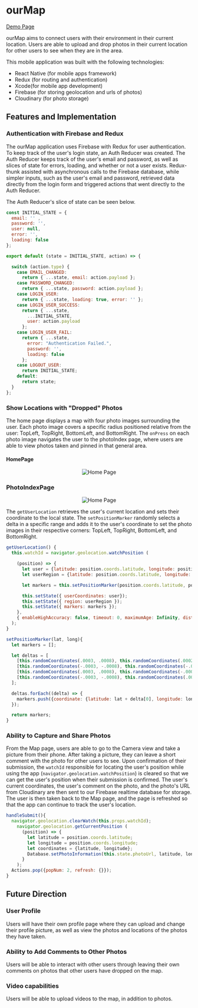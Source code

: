 # ourMap

[Demo Page][demopage]

[demopage]: https://bhill010.github.io/ourMapDemo/

ourMap aims to connect users with their environment in their current location. Users are able to upload and drop photos in their current location for other users to see when they are in the area.

This mobile application was built with the following technologies:

- React Native (for mobile apps framework)
- Redux (for routing and authentication)
- Xcode(for mobile app development)
- Firebase (for storing geolocation and urls of photos)
- Cloudinary (for photo storage)

## Features and Implementation

### Authentication with Firebase and Redux

The ourMap application uses Firebase with Redux for user authentication. To keep track of the user's login state, an Auth Reducer was created. The Auth Reducer keeps track of the user's email and password, as well as slices of state for errors, loading, and whether or not a user exists. Redux-thunk assisted with asynchronous calls to the Firebase database, while simpler inputs, such as the user's email and password, retrieved data directly from the login form and triggered actions that went directly to the Auth Reducer.

The Auth Reducer's slice of state can be seen below.

```javascript
const INITIAL_STATE = {
  email: '' ,
  password: '',
  user: null,
  error: '',
  loading: false
};

export default (state = INITIAL_STATE, action) => {

  switch (action.type) {
    case EMAIL_CHANGED:
      return { ...state, email: action.payload };
    case PASSWORD_CHANGED:
      return { ...state, password: action.payload };
    case LOGIN_USER:
      return { ...state, loading: true, error: '' };
    case LOGIN_USER_SUCCESS:
      return { ...state,
        ...INITIAL_STATE,
        user: action.payload
      };
    case LOGIN_USER_FAIL:
      return { ...state,
        error: "Authentication Failed.",
        password: '',
        loading: false
      };
    case LOGOUT_USER:
      return INITIAL_STATE;
    default:
      return state;
  }
};
```

### Show Locations with "Dropped" Photos

The home page displays a map with four photo images surrounding the user. Each photo image covers a specific radius positioned relative from the user: TopLeft, TopRight, BottomLeft, and BottomRight. The `onPress` on each photo image navigates the user to the photoIndex page, where users are able to view photos taken and pinned in that general area.


#### HomePage

<p align="center">
    <img src="./photos/homePage.png" alt="Home Page" />
</p>

### PhotoIndexPage

<p align="center">
    <img src="./photos/photoIndexPage.png" alt="Home Page" />
</p>


The `getUserLocation` retrieves the user's current location and sets their coordinate to the local state. The `setPositionMarker` randomly selects a delta in a specific range and adds it to the user's coordinate to set the photo images in their respective corners: TopLeft, TopRight, BottomLeft, and BottomRight.  

```javascript
getUserLocation() {
  this.watchId = navigator.geolocation.watchPosition (

    (position) => {
      let user = {latitude: position.coords.latitude, longitude: position.coords.longitude};
      let userRegion = {latitude: position.coords.latitude, longitude: position.coords.longitude, latitudeDelta: 0.002, longitudeDelta: 0.002};

      let markers = this.setPositionMarker(position.coords.latitude, position.coords.longitude);

      this.setState({ userCoordinates: user});
      this.setState({ region: userRegion });
      this.setState({ markers: markers });
    },
    { enableHighAccuracy: false, timeout: 0, maximumAge: Infinity, distanceFilter: .001 },
  );
}

setPositionMarker(lat, long){
  let markers = [];

  let deltas = [
    [this.randomCoordinates(.0003, .0008), this.randomCoordinates(.0002, .0009), 'TopRight'],
    [this.randomCoordinates(-.0003, -.0008), this.randomCoordinates(-.0002, -.0009),'BottomLeft'],
    [this.randomCoordinates(.0003, .0008), this.randomCoordinates(-.0002, -.0009), 'TopLeft'],
    [this.randomCoordinates(-.0003, -.0008), this.randomCoordinates(.0002, .0009), 'BottomRight']
  ];

  deltas.forEach((delta) => {
    markers.push({coordinate: {latitude: lat + delta[0], longitude: long + delta[1]}, title: delta[2]});
  });

  return markers;
}
```



### Ability to Capture and Share Photos

From the Map page, users are able to go to the Camera view and take a picture from their phone. After taking a picture, they can leave a short comment with the photo for other users to see. Upon confirmation of their submission, the `watchId` responsible for locating the user's position while using the app (`navigator.geolocation.watchPosition`) is cleared so that we can get the user's position when their submission is confirmed. The user's current coordinates, the user's comment on the photo, and the photo's URL from Cloudinary are then sent to our Firebase realtime database for storage. The user is then taken back to the Map page, and the page is refreshed so that the app can continue to track the user's location.

```javascript
handleSubmit(){
  navigator.geolocation.clearWatch(this.props.watchId);
    navigator.geolocation.getCurrentPosition (
	  (position) => {
		let latitude = position.coords.latitude;
		let longitude = position.coords.longitude;
		let coordinates = {latitude, longitude};
		Database.setPhotoInformation(this.state.photoUrl, latitude, longitude, this.state.comment);
	  }
    );
  Actions.pop({popNum: 2, refresh: {}});
}
```

## Future Direction

### User Profile
Users will have their own profile page where they can upload and change their profile picture, as well as view the photos and locations of the photos they have taken.

### Ability to Add Comments to Other Photos
Users will be able to interact with other users through leaving their own comments on photos that other users have dropped on the map.

### Video capabilities
Users will be able to upload videos to the map, in addition to photos.
